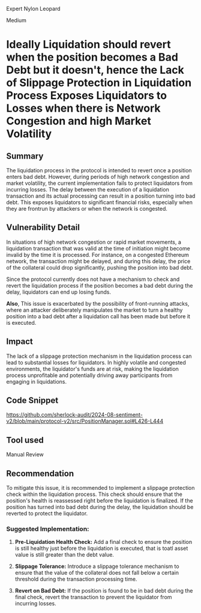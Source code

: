 Expert Nylon Leopard

Medium

# Ideally Liquidation should revert when the position becomes a Bad Debt but it doesn't, hence the Lack of Slippage Protection in Liquidation Process Exposes Liquidators to Losses when there is Network Congestion and high Market Volatility

## Summary

The liquidation process in the protocol is intended to revert once a position enters bad debt. However, during periods of high network congestion and market volatility, the current implementation fails to protect liquidators from incurring losses. The delay between the execution of a liquidation transaction and its actual processing can result in a position turning into bad debt. This exposes liquidators to significant financial risks, especially when they are frontrun by attackers or when the network is congested.

## Vulnerability Detail

In situations of high network congestion or rapid market movements, a liquidation transaction that was valid at the time of initiation might become invalid by the time it is processed. For instance, on a congested Ethereum network, the transaction might be delayed, and during this delay, the price of the collateral could drop significantly, pushing the position into bad debt.

Since the protocol currently does not have a mechanism to check and revert the liquidation process if the position becomes a bad debt during the delay, liquidators can end up losing funds. 

**Also**, This issue is exacerbated by the possibility of front-running attacks, where an attacker deliberately manipulates the market to turn a healthy position into a bad debt after a liquidation call has been made but before it is executed.

## Impact


The lack of a slippage protection mechanism in the liquidation process can lead to substantial losses for liquidators. In highly volatile and congested environments, the liquidator's funds are at risk, making the liquidation process unprofitable and potentially driving away participants from engaging in liquidations. 

## Code Snippet
https://github.com/sherlock-audit/2024-08-sentiment-v2/blob/main/protocol-v2/src/PositionManager.sol#L426-L444

## Tool used

Manual Review

## Recommendation

To mitigate this issue, it is recommended to implement a slippage protection check within the liquidation process. This check should ensure that the position's health is reassessed right before the liquidation is finalized. If the position has turned into bad debt during the delay, the liquidation should be reverted to protect the liquidator.

### Suggested Implementation:

1. **Pre-Liquidation Health Check:** Add a final check to ensure the position is still healthy just before the liquidation is executed, that is toatl asset value is still greater than the debt value.
  
2. **Slippage Tolerance:** Introduce a slippage tolerance mechanism to ensure that the value of the collateral does not fall below a certain threshold during the transaction processing time.

3. **Revert on Bad Debt:** If the position is found to be in bad debt during the final check, revert the transaction to prevent the liquidator from incurring losses.